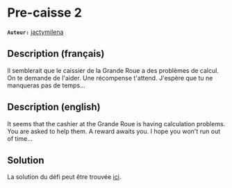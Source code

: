 # Pre-caisse 2

**`Auteur:`** [jactymilena](https://github.com/jactymilena)

## Description (français)

Il semblerait que le caissier de la Grande Roue a des problèmes de calcul. On te demande de l'aider. Une récompense t'attend. J'espère que tu ne manqueras pas de temps... 


## Description (english)

It seems that the cashier at the Grande Roue is having calculation problems. You are asked to help them. A reward awaits you. I hope you won't run out of time...

## Solution

La solution du défi peut être trouvée [ici](solution/).
